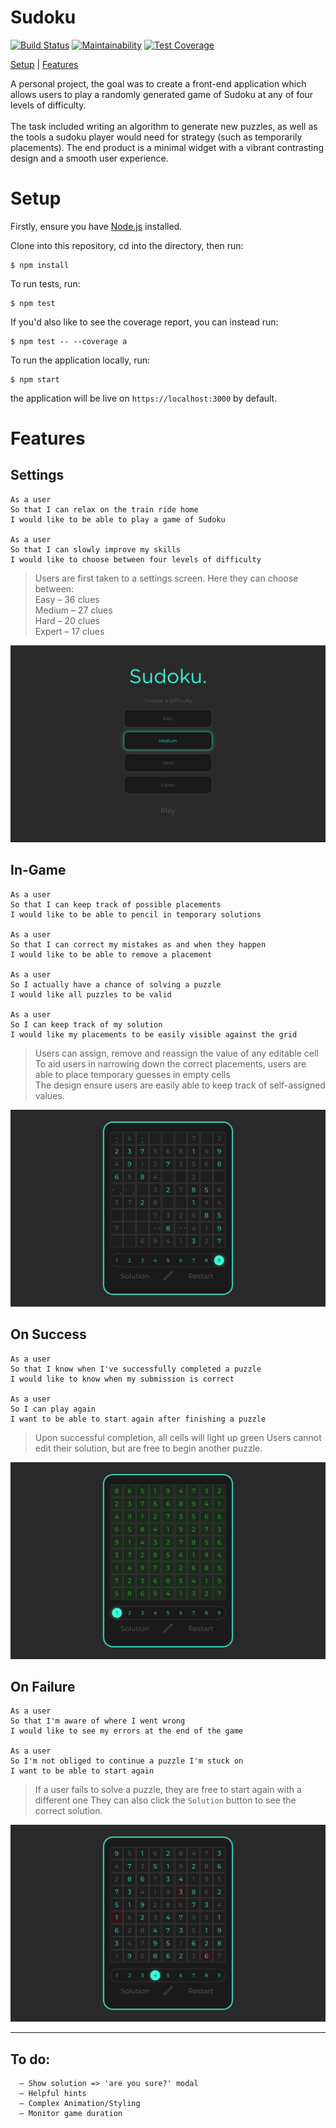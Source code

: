 # Sudoku
[![Build Status](https://travis-ci.com/samfolo/sudoku.svg?branch=master)](https://travis-ci.com/samfolo/sudoku) [![Maintainability](https://api.codeclimate.com/v1/badges/22821d713c1085d97684/maintainability)](https://codeclimate.com/github/samfolo/sudoku/maintainability) [![Test Coverage](https://api.codeclimate.com/v1/badges/22821d713c1085d97684/test_coverage)](https://codeclimate.com/github/samfolo/sudoku/test_coverage)

[Setup](#setup) | [Features](#features)

A personal project, the goal was to create a front-end application which allows users to play a randomly generated game of Sudoku at any of four levels of difficulty.<br /><br />The task included writing an algorithm to generate new puzzles, as well as the tools a sudoku player would need for strategy (such as temporarily placements).  The end product is a minimal widget with a vibrant contrasting design and a smooth user experience.

# Setup

Firstly, ensure you have <a href="https://nodejs.org">Node.js</a> installed.

Clone into this repository, cd into the directory, then run:
```
$ npm install
```

To run tests, run:
```
$ npm test
```

If you'd also like to see the coverage report, you can instead run:
```
$ npm test -- --coverage a
```

To run the application locally, run:
```
$ npm start
```

the application will be live on `https://localhost:3000` by default.

# Features

## Settings
```
As a user
So that I can relax on the train ride home
I would like to be able to play a game of Sudoku

As a user
So that I can slowly improve my skills
I would like to choose between four levels of difficulty
```

> Users are first taken to a settings screen.  Here they can choose between:<br />
  Easy     – 36 clues<br />
  Medium   – 27 clues<br />
  Hard     – 20 clues<br />
  Expert   – 17 clues<br />

<img src="images/Sudoku Settings Page.png" />

## In-Game
```
As a user
So that I can keep track of possible placements
I would like to be able to pencil in temporary solutions

As a user
So that I can correct my mistakes as and when they happen
I would like to be able to remove a placement

As a user
So I actually have a chance of solving a puzzle
I would like all puzzles to be valid

As a user
So I can keep track of my solution
I would like my placements to be easily visible against the grid
```

> Users can assign, remove and reassign the value of any editable cell<br />
  To aid users in narrowing down the correct placements, users are able to place temporary guesses in empty cells<br />
  The design ensure users are easily able to keep track of self-assigned values.

<img src="images/Sudoku Mid-Game.png" />

## On Success
```
As a user
So that I know when I've successfully completed a puzzle
I would like to know when my submission is correct

As a user
So I can play again
I want to be able to start again after finishing a puzzle
```

> Upon successful completion, all cells will light up green
  Users cannot edit their solution, but are free to begin another puzzle.

<img src="images/Sudoku Success.png" />

## On Failure
```
As a user
So that I'm aware of where I went wrong
I would like to see my errors at the end of the game

As a user
So I'm not obliged to continue a puzzle I'm stuck on
I want to be able to start again
```

> If a user fails to solve a puzzle, they are free to start again with a different one
  They can also click the `Solution` button to see the correct solution.
  
<img src="images/Sudoku Failure.png" />

-------------

## To do:
  ```
    – Show solution => 'are you sure?' modal
    – Helpful hints
    – Complex Animation/Styling
    – Monitor game duration
  ```
